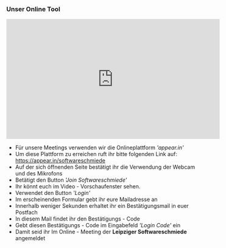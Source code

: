 ### Unser Online Tool

<iframe width="560" height="315" src="https://www.youtube.com/embed/VHIBEGMgNlc" frameborder="0" allow="autoplay; encrypted-media" allowfullscreen></iframe>



+ F&uuml;r unsere Meetings verwenden wir die Onlineplattform *'appear.in'*   
+ Um diese Plattform zu erreichen ruft ihr bitte folgenden Link auf:     
<a href="https://appear.in/softwareschmiede" target="_blank">https://appear.in/softwareschmiede</a>  
+ Auf der sich öffnenden Seite best&auml;tigt ihr die Verwendung der Webcam und des Mikrofons  
+ Bet&auml;tigt den Button *'Join Softwareschmiede'*  
+ Ihr k&ouml;nnt euch im Video - Vorschaufenster sehen.  
+ Verwendet den Button *'Login'* 
+ Im erscheinenden Formular gebt ihr eure Mailadresse an  
+ Innerhalb weniger Sekunden erhaltet ihr ein Best&auml;tigungsmail in euer Postfach  
+ In diesem Mail findet ihr den Best&auml;tigungs - Code  
+ Gebt diesen Best&auml;tigungs - Code im Eingabefeld *'Login Code'* ein  
+ Damit seid ihr Im Online - Meeting der **Leipziger Softwareschmiede** angemeldet   


